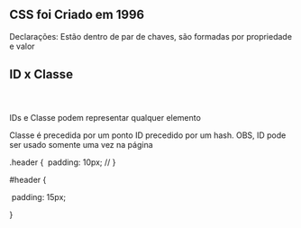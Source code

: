 ## CSS foi Criado em 1996


Declarações:  Estão dentro de par de chaves, são formadas por propriedade e valor

##  ID x Classe


<header id="header" class="header"></header>

<header class="header"> </header>

IDs e Classe podem representar qualquer elemento

Classe é precedida por um ponto
ID precedido por um hash. OBS, ID pode ser usado somente uma vez na página

.header {
​	padding: 10px; //
}

#header {

​	padding: 15px;

}

